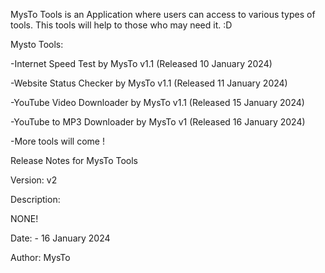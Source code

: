 MysTo Tools is an Application where users can access to various types of tools. This tools will help to those who may need it. :D 

Mysto Tools:

-Internet Speed Test by MysTo v1.1 (Released 10 January 2024)

-Website Status Checker by MysTo v1.1 (Released 11 January 2024)

-YouTube Video Downloader by MysTo v1.1 (Released 15 January 2024)

-YouTube to MP3 Downloader by MysTo v1 (Released 16 January 2024)

-More tools will come !

Release Notes for MysTo Tools

Version: v2

Description:

NONE!

Date: - 16 January 2024

Author: MysTo
